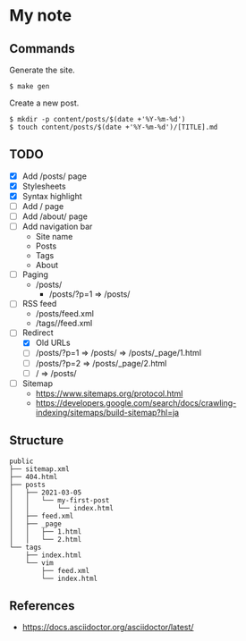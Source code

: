 # My note

## Commands

Generate the site.

```
$ make gen
```

Create a new post.

```
$ mkdir -p content/posts/$(date +'%Y-%m-%d')
$ touch content/posts/$(date +'%Y-%m-%d')/[TITLE].md
```

## TODO

* [x] Add /posts/ page
* [x] Stylesheets
* [x] Syntax highlight
* [ ] Add / page
* [ ] Add /about/ page
* [ ] Add navigation bar
    * Site name
    * Posts
    * Tags
    * About
* [ ] Paging
    * /posts/
        * /posts/?p=1 => /posts/
* [ ] RSS feed
    * /posts/feed.xml
    * /tags/<tag>/feed.xml
* [ ] Redirect
    * [x] Old URLs
    * [ ] /posts/?p=1
        => /posts/
            => /posts/_page/1.html
    * [ ] /posts/?p=2
        => /posts/_page/2.html
    * [ ] /
        => /posts/
* [ ] Sitemap
    * https://www.sitemaps.org/protocol.html
    * https://developers.google.com/search/docs/crawling-indexing/sitemaps/build-sitemap?hl=ja


## Structure

```
public
├── sitemap.xml
├── 404.html
├── posts
│   ├── 2021-03-05
│   │   └── my-first-post
│   │       └── index.html
│   ├── feed.xml
│   ├── _page
│   │   ├── 1.html
│   │   └── 2.html
└── tags
    ├── index.html
    └── vim
        ├── feed.xml
        └── index.html
```


## References

* https://docs.asciidoctor.org/asciidoctor/latest/
